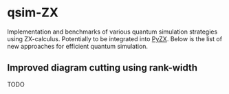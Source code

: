 # qsim-ZX

Implementation and benchmarks of various quantum simulation strategies using ZX-calculus.
Potentially to be integrated into [PyZX](https://github.com/zxcalc/pyzx).
Below is the list of new approaches for efficient quantum simulation.

## Improved diagram cutting using rank-width

TODO
